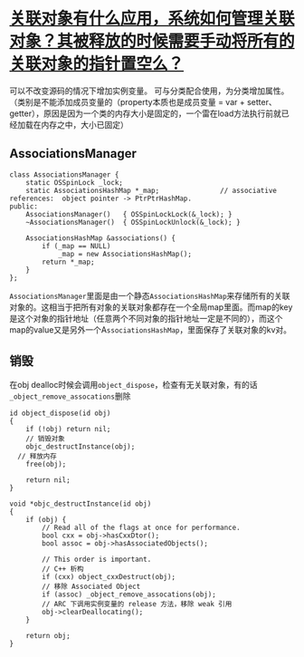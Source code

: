 # [关联对象有什么应用，系统如何管理关联对象？其被释放的时候需要手动将所有的关联对象的指针置空么？](https://www.jianshu.com/p/e9582e7dfae5)



可以不改变源码的情况下增加实例变量。
可与分类配合使用，为分类增加属性。（类别是不能添加成员变量的（property本质也是成员变量 = var + setter、getter），原因是因为一个类的内存大小是固定的，一个雷在load方法执行前就已经加载在内存之中，大小已固定）

## AssociationsManager
```objc
class AssociationsManager {
    static OSSpinLock _lock;
    static AssociationsHashMap *_map;               // associative references:  object pointer -> PtrPtrHashMap.
public:
    AssociationsManager()   { OSSpinLockLock(&_lock); }
    ~AssociationsManager()  { OSSpinLockUnlock(&_lock); }

    AssociationsHashMap &associations() {
        if (_map == NULL)
            _map = new AssociationsHashMap();
        return *_map;
    }
};
```

`AssociationsManager`里面是由一个静态`AssociationsHashMap`来存储所有的关联对象的。这相当于把所有对象的关联对象都存在一个全局map里面。而map的key是这个对象的指针地址（任意两个不同对象的指针地址一定是不同的），而这个map的value又是另外一个A`ssociationsHashMap`，里面保存了关联对象的kv对。

## 销毁

在obj dealloc时候会调用`object_dispose`，检查有无关联对象，有的话`_object_remove_assocations`删除
```objc
id object_dispose(id obj)
{
    if (!obj) return nil;
    // 销毁对象
    objc_destructInstance(obj);    
  // 释放内存
    free(obj);

    return nil;
}

void *objc_destructInstance(id obj) 
{
    if (obj) {
        // Read all of the flags at once for performance.
        bool cxx = obj->hasCxxDtor();
        bool assoc = obj->hasAssociatedObjects();

        // This order is important.
        // C++ 析构
        if (cxx) object_cxxDestruct(obj);
        // 移除 Associated Object
        if (assoc) _object_remove_assocations(obj);
        // ARC 下调用实例变量的 release 方法，移除 weak 引用
        obj->clearDeallocating();
    }

    return obj;
}
```